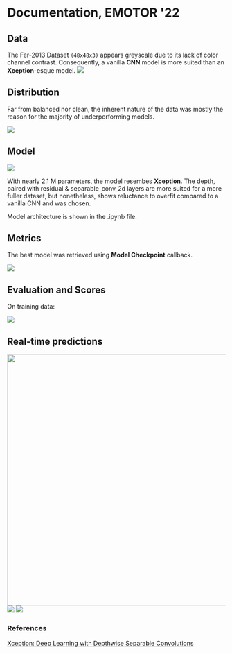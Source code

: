 # Documentation, EMOTOR '22

## Data

The Fer-2013 Dataset ```(48x48x3)``` appears greyscale due to its lack of color channel contrast.
Consequently, a vanilla __CNN__ model is more suited than an **Xception**-esque model.
<img src="images/samples.png" >

## Distribution

Far from balanced nor clean, the inherent nature of the data was mostly 
the reason for the majority of underperforming models.

<img src="images/distribution.png" >

## Model
<img src="images/params.png" >

With nearly 2.1 M parameters, the model resembes **Xception**.
The depth, paired with residual & separable_conv_2d layers are more suited for a more fuller dataset, but nonetheless, shows reluctance to overfit compared to a vanilla CNN and was chosen.

Model architecture is shown in the .ipynb file.

## Metrics
The best model was retrieved using __Model Checkpoint__ callback.

<img src="images/metrics.png" >


## Evaluation and Scores
On training data:

<img src="images/confmat.png" >


## Real-time predictions

<img src="images/rt1.PNG" width = 580>

<img src="images/rt2.PNG" >

<img src="images/rt3.PNG" >


### References
[Xception: Deep Learning with Depthwise Separable Convolutions](https://arxiv.org/abs/1610.02357 "arxiv")

